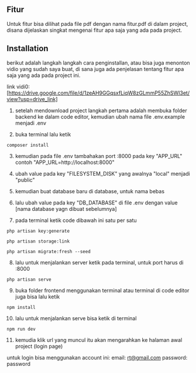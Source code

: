 ## Fitur

Untuk fitur bisa dilihat pada file pdf dengan nama fitur.pdf di dalam project, disana dijelaskan singkat mengenai fitur apa saja yang ada pada project.

## Installation

berikut adalah langkah langkah cara penginstallan, atau bisa juga menonton vidio yang sudah saya buat, di sana juga ada penjelasan tentang fitur apa saja yang ada pada project ini.

link vidi0: [https://drive.google.com/file/d/1zeAH9GGqsxfLiqW8zGLmmP55ZhSWI3et/view?usp=drive_link]

1. setelah mendownload project langkah pertama adalah membuka folder backend ke dalam code editor, kemudian ubah nama file .env.example menjadi .env

2. buka terminal lalu ketik

```
composer install
```

3. kemudian pada file .env tambahakan port :8000 pada key "APP_URL" contoh "APP_URL=http://localhost:8000"

4. ubah value pada key "FILESYSTEM_DISK" yang awalnya "local" menjadi "public"

5. kemudian buat database baru di database, untuk nama bebas

6. lalu ubah value pada key "DB_DATABASE" di file .env dengan value [nama database yagn dibuat sebelumnya]

7. pada terminal ketik code dibawah ini satu per satu

```
php artisan key:generate
```

```
php artisan storage:link
```

```
php artisan migrate:fresh --seed
```

8. lalu untuk menjalankan server ketik pada terminal, untuk port harus di :8000

```
php artisan serve
```

9. buka folder frontend menggunakan terminal atau terminal di code editor juga bisa lalu ketik

```
npm install
```

10. lalu untuk menjalankan serve bisa ketik di terminal

```
npm run dev
```

11. kemudia klik url yang muncul itu akan mengarahkan ke halaman awal project (login page)

untuk login bisa menggunakan account ini:
email: rt@gmail.com
password: password
